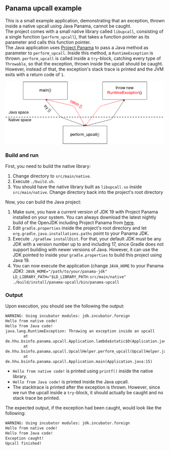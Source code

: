 ## Panama upcall example

This is a small example application, demonstrating that an exception, thrown inside a native upcall using Java Panama, cannot be caught.  
The project comes with a small native library called `libupcall`, consisting of a single function (`perform_upcall`), that takes a function pointer as its parameter and calls this function pointer.  
The Java application uses [Project Panama](https://openjdk.java.net/projects/panama/) to pass a Java method as parameter to `perform_upcall`. Inside this method, a `RuntimeException` is thrown. `perform_upcall` is called inside a `try`-block, catching every type of `Throwable`, so that the exception, thrown inside the upcall should be caught. However, instead of that, the exception's stack trace is printed and the JVM exits with a return code of `1`.

![](upcall.png)

### Build and run

First, you need to build the native library:
 1. Change directory to `src/main/native`.
 2. Execute `./build.sh`.
 3. You should have the native library built as `libupcall.so` inside `src/main/native`. Change directory back into the project's root directory

Now, you can build the Java project:
 1. Make sure, you have a current version of JDK 19 with Project Panama installed on your system. You can always download the latest nightly build of the OpenJDK including Project Panama from [here](https://coconucos.cs.hhu.de/forschung/jdk/).
 2. Edit `gradle.properties` inside the project's root directory and let `org.gradle.java.installations.paths` point to your Panama JDK.
 3. Execute `./gradlew installDist`. For that, your default JDK must be any JDK with a version number up to and including 17, since Gradle does not support building with newer versions of Java. However, it can use the JDK pointed to inside your `gradle.properties` to build this project using Java 19.
 4. You can now execute the application (change `JAVA_HOME` to your Panama JDK): `JAVA_HOME="/path/to/your/panama-jdk" LD_LIBRARY_PATH="$LD_LIBRARY_PATH:src/main/native" ./build/install/panama-upcall/bin/panama-upcall`

### Output

Upon execution, you should see the following the output:
```text
WARNING: Using incubator modules: jdk.incubator.foreign
Hello from native code!
Hello from Java code!
java.lang.RuntimeException: Throwing an exception inside an upcall
        at de.hhu.bsinfo.panama.upcall.Application.lambda$static$0(Application.java:10)
        at de.hhu.bsinfo.panama.upcall.UpcallHelper.perform_upcall(UpcallHelper.java:15)
        at de.hhu.bsinfo.panama.upcall.Application.main(Application.java:15)
```

 - `Hello from native code!` is printed using `printf()` inside the native library.
 - `Hello from Java code!` is printed inside the Java upcall.
 - The stacktrace is printed after the exception is thrown. However, since we run the upcall inside a `try`-block, it should actually be caught and no stack trace be printed.

The expected output, if the exception had been caught, would look like the following:
```text
WARNING: Using incubator modules: jdk.incubator.foreign
Hello from native code!
Hello from Java code!
Exception caught!
Upcall finished!
```
